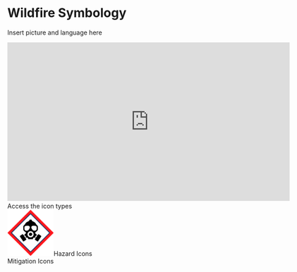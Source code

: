 # Wildfire Symbology
Insert picture and language here
<iframe src="https://napsg.sharepoint.com/sites/napsgstaff/_layouts/15/embed.aspx?UniqueId=b1ec0dee-99fd-4a9f-af0b-4f6d1f33fc21" width="640" height="360" frameborder="0" scrolling="no" allowfullscreen title="NAPSG_AppBackgroundImage_noLabels_4GitHub.jpg"></iframe>
Access the icon types<br>
<a href='https://github.com/afackler/Wildfire-Symbology/tree/main/Hazards'><img src='https://raw.githubusercontent.com/afackler/Wildfire-Symbology/main/Hazards/icons/Mitigation_Parcel-HazmatRisk-red-halo_256x256.svg' width='105'></a>Hazard Icons<br>
Mitigation Icons
